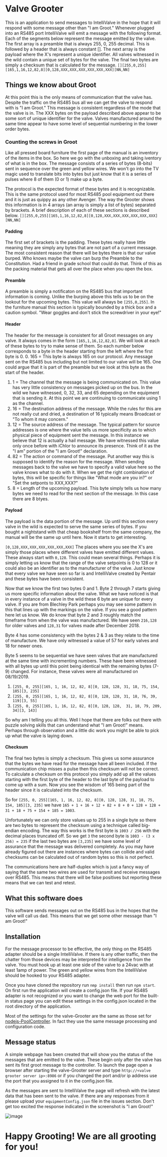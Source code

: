 ﻿# Valve Grooter
 This is an application to send messages to IntelliValve in the hope that it will respond with some message other than "I am Groot."  Whenever plugged into an RS485 port IntelliValve will emit a message with the following format.  Each of the segments below represent the message emitted by the valve.  The first array is a preamble that is always 255, 0, 255 decimal.  This is followed by a header that is always constant [<controller byte><channel><destination><source><action><length>].  The next array is the payload where the X's represent a unique identifier.  All valves witnessed in the wild contain a unique set of bytes for the valve.  The final two bytes are simply a checksum that is calculated for the message.
 ```[][255,0,255][165,1,16,12,82,8][0,128,XXX,XXX,XXX,XXX,XXX,XXX][NN,NN]```
 
 ## Things we know about Groot
 At this point this is the only means of communication that the valve has.  Despite the traffic on the RS485 bus all we can get the valve to respond with is "I am Groot."  This message is consistent regardless of the mode that the valve is in.  The XXX bytes on the payload described above appear to be some sort of unique identifier for the valve.  Valves manufactured around the same time appear to have some level of sequential numbering in the lower order bytes.
 
 ### Counting the screws in Groot
 Like all pressed board furniture the first page of the manual is an inventory of the items in the box.  So here we go with the unboxing and taking iventory of what is in the box.  The message consists of a series of bytes (8-bits) sent in sequence over the green and yellow wires.  We won't go into the TV magic used to translate bits into bytes but just know that it is a series of pulses where 8 of them (0 or 1) make up a byte. 
 
 The protocol is the expected format of these bytes and it is recognizable.  This is the same protocol used for most RS485 pool equipment out there and it is just as quippy as any other Avenger.  The way the Grooter shows this information is in 4 arrays (an array is simply a list of bytes) separated by brackets.  A brief description of each of these sections is described below.
 ```[][255,0,255][165,1,16,12,82,8][0,128,XXX,XXX,XXX,XXX,XXX,XXX][NN,NN]```
 
 #### Padding
 The first set of brackets is the padding.  These bytes really have little meaning they are simply any bytes that are not part of a current message.  The most consistent reason that there will be bytes there is that our valve burped.  Who knows maybe the valve can burp the Preamble to the Constitution.  Had a friend in grade school that could do that.  Think of this as the packing material that gets all over the place when you open the box.
 
 #### Preamble
  A preamble is simply a notificaton on the RS485 bus that important information is coming.  Unlike the burping above this tells us to be on the lookout for the upcoming bytes. This value will always be ```[255,0,255]```.  In the furniture manual this section is typically bounded by a thick box and a caution symbol.  "Wear goggles and don't stick the screwdriver in your eye!"
  
 #### Header
   The header for the message is consistent for all Groot messages on any valve.  It always comes in the form ```[165,1,16,12,82,8]```.  We will look at each of these bytes to try to make sense of them.  So each number below corresponds to a byte in the header starting from the left where the first byte is 0.
   0. 165 = This byte is always 165 on our protocol.  Any message sent on the RS485 bus including but not limited to our valve will be 165.  One could argue that it is part of the preamble but we look at this byte as the start of the header.
   1. 1 = The channel that the message is being communicated on.  This value has very little consistency on messages picked up on the bus.  In the wild we have witnessed, 0, 32, 33, and 65 depending on the equipment that is sending it.  At this point we are continuing to communicate using 1 as the channel.
   2. 16 = The destination address of the message.  While the rules for this are not really cut and dried, a destination of 16 typically means Broadcast or "To whom it may concern." 
   3. 12 = The source address of the message.  The typical pattern for source addresses is one where the value tells us more specificity as to which physical piece of equipment sent the message.  In this instance we believe that 12 is actually a hail message.  We have witnessed this value only once before with iChlor to announce its presence.  Think of it as the "I am" portion of the "I am Groot!" declaration.
   4. 82 = The action or command of the message.  Put another way this is supposed to identify the reason for the message.  When sending messages back to the valve we have to specify a valid value here so the valve knows what to do with it.  When we get the right combination of bytes, this will be specific for things like "What mode are you in?" or "Set the setponts to XXX,XXX?"
   5. 8 = Length of the upcoming payload.  This byte simply tells us how many bytes we need to read for the next section of the message.  In this case there are 8 btyes.
   
 #### Payload
 The payload is the data portion of the message.  Up until this section every valve in the wild is expected to serve the same series of bytes.  If you bought a nightstand with that cheap bookshelf from the same company, the manual will be the same up until here.  Now it starts to get interesting.

```[0,128,XXX,XXX,XXX,XXX,XXX,XXX]``` The places where you see the X's are simply those places where different valves have emitted different values.  These always start with ```0,128```.  This could mean several things.  Perhaps it is simply letting us know that the range of the valve setpoints is 0 to 128 or it could also be an identifier as to the manufacturer of the valve.  Just know that every valve we have seen so far is and IntelliValve created by Pentair and these bytes have been consistent.
    
Now that we know the first two bytes 0 and 1.  Byte 2 through 7 starts giving us more specific information about the valve.  What we have noticed is that in every instance of a valve in the wild these 6 byte are unique for every valve.  If you are from Blechley Park perhaps you may see some pattern in this that lines up with the markings on the valve.  If you see a good pattern here let us know.  We do know that byte 2 and 3 roughly match the timeframe from when the valve was manufactured.  We have seen ```216,128``` for older valves and ```128,31``` for valves made after December 2018.

Byte 4 has some consistency with the bytes 2 & 3 as they relate to the time of manufacture.  We have only witnessed a value of 57 for early valves and 18 for newer ones.

Byte 5 seems to be sequential we have seen valves that are manufactured at the same time with incrementing numbers.  These have been witnessed with all bytes up until this point being identical with the remaining bytes (7-9) changed.  For instance, these valves were all manufactured on 08/19/2019.
1. ```[255, 0, 255][165, 1, 16, 12, 82, 8][0, 128, 128, 31, 18, 75, 154, 185][3, 235]```
2. ```[255, 0, 255][165, 1, 16, 12, 82, 8][0, 128, 128, 31, 18, 76, 39, 119][3, 55]```
3. ```[255, 0, 255][165, 1, 16, 12, 82, 8][0, 128, 128,  31, 18, 79, 209, 34][3, 143]```

So why am I telling you all this.  Well I hope that there are folks out there with puzzle solving skills that can understand what "I am Groot!" means.  Perhaps through observation and a little dic work you might be able to pick up what the valve is laying down.

#### Checksum
 The final two bytes is simply a checksum.  This gives us some assurance that the bytes we have read for the message have all been included.  If the communication chip misses a pulse then this checksum will not be correct.  To calculate a checksum on this protocol you simply add up all the values starting with the first byte of the header to the last byte of the payload to come up with a sum.  Now you see the wisdom of 165 being part of the header since it is calculated into the checksum. 
 
 So for ```[255, 0, 255][165, 1, 16, 12, 82, 8][0, 128, 128, 31, 18, 75, 154, 185][3, 235]``` we have ```165 + 1 + 16 + 12 + 82 + 8 + 0 + 128 + 128 + 31 + 18 + 75 + 154 + 185 = 1003```.  
 
 Unfortunately we can only store values up to 255 in a single byte so there are two bytes to represent the checksum using a technique called big-endian encoding.  The way this works is the first byte is ```1003 / 256``` with the decimal places truncated off.  So we get ```3``` the second byte is ```1003 - (3 x 256) = 235``` if the last two bytes are ```[3,235]``` we have some level of assurance that the message was delivered completely.  As you may have already figured out there are instances where bytes can collide and valid checksums can be calculated out of random bytes so this is not perfect.  
 
 The communications here are half-duplex which is just a fancy way of saying that the same two wires are used for transmit and receive messages over RS485.  This means that there will be false positives but reporting these means that we can test and retest.    
   
   
 ## What this software does
 This software sends messages out on the RS485 bus in the hopes that the valve will call us dad.  This means that we get some other message than "I am Groot!"

 ## Installation
 For the message processor to be effective, the only thing on the RS485 adapter should be a single IntelliValve.  If there is any other traffic, then the chatter from those devices may be interpreted for intelligence from the valve.  You must hook up at least one side of the valve to a 24vac with at least 1amp of power.  The green and yellow wires from the IntelliValve should be hooked to your RS485 adapter.
 
 
 Once you have cloned the repository run ```nmp install``` then run ```npm start```.  On first run the application will create a config.json file.  If your RS485 adapter is not recognized or you want to change the web port for the built-in status page you can edit these settings in the config.json located in the root directory of the application.

 Most of the settings for the valve-Grooter are the same as those set for [nodejs-PoolController](https://github.com/tagyoureit/nodejs-poolController#controller-section---changes-to-the-communications-for-the-app).  In fact they use the same message processing and configuration code.
 
 ## Message status
 A simple webpage has been created that will show you the status of the messages that are emitted to the valve.  These begin only after the valve has sent its first groot message to the controller.  To launch the page open a browser after starting the valve-Grooter server and type ```http://<valve grooter server ip>:8986``` or if you changed the port and/or ip address use the port that you assigned to it in the config.json file.
  
 As the messages are sent to IntelliValve the page will refresh with the latest data that has been sent to the valve.  If there are any responses from it please upload your ```equipmentConfig.json``` file in the issues section.  Don't get too excited the response indicated in the screenshot is "I am Groot!"
 
  ![image](https://user-images.githubusercontent.com/47839015/90079929-29b75880-dcbe-11ea-8ccd-6581ebfcbcdd.png)
  
 
 
 # Happy Grooting!  We are all grooting for you!
 
 

